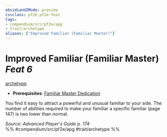 ```yaml
---
obsidianUIMode: preview
cssclass: pf2e,pf2e-feat
tags:
- compendium/src/pf2e/apg
- trait/archetype
aliases: ["Improved Familiar (Familiar Master)"]
---
```

# Improved Familiar (Familiar Master)  *Feat 6*  
[archetype](../../rules/traits/archetype.md)  

- **Prerequisites**: [Familiar Master Dedication](familiar-master-dedication-apg.md)

You find it easy to attract a powerful and unusual familiar to your side. The number of abilities required to make your familiar a specific familiar (page 147) is two lower than normal.

*Source: Advanced Player's Guide p. 174*  
%% #compendium/src/pf2e/apg #trait/archetype %%